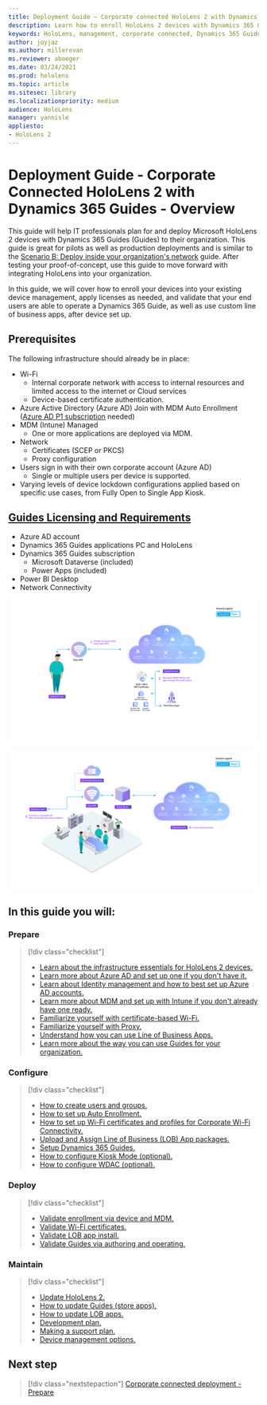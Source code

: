 ```yaml
---
title: Deployment Guide – Corporate connected HoloLens 2 with Dynamics 365 Guides - Overview
description: Learn how to enroll HoloLens 2 devices with Dynamics 365 Guides over a corporate Connected network.
keywords: HoloLens, management, corporate connected, Dynamics 365 Guides, AAD, Azure AD, MDM, Mobile Device Management
author: joyjaz
ms.author: millerevan
ms.reviewer: aboeger
ms.date: 03/24/2021
ms.prod: hololens
ms.topic: article
ms.sitesec: library
ms.localizationpriority: medium
audience: HoloLens
manager: yannisle
appliesto:
- HoloLens 2
---
```


# Deployment Guide - Corporate Connected HoloLens 2 with Dynamics 365 Guides - Overview

This guide will help IT professionals plan for and deploy Microsoft HoloLens 2 devices with Dynamics 365 Guides (Guides) to their organization. This guide is great for pilots as well as production deployments and is similar to the [Scenario B: Deploy inside your organization's network](/hololens/common-scenarios#scenario-b-deploy-inside-your-organizations-network) guide. After testing your proof-of-concept, use this guide to move forward with integrating HoloLens into your organization.

In this guide, we will cover how to enroll your devices into your existing device management, apply licenses as needed, and validate that your end users are able to operate a Dynamics 365 Guide, as well as use custom line of business apps, after device set up. 

## Prerequisites

The following infrastructure should already be in place:
- Wi-Fi
    - Internal corporate network with access to internal resources and limited access to the internet or Cloud services
    - Device-based certificate authentication.
- Azure Active Directory (Azure AD) Join with MDM Auto Enrollment ([Azure AD P1 subscription](/azure/active-directory/fundamentals/active-directory-whatis) needed)
- MDM (Intune) Managed
    - One or more applications are deployed via MDM.
- Network 
    - Certificates (SCEP or PKCS)
    - Proxy configuration
- Users sign in with their own corporate account (Azure AD)
    - Single or multiple users per device is supported.
- Varying levels of device lockdown configurations applied based on specific use cases, from Fully Open to Single App Kiosk.

## [Guides Licensing and Requirements](/dynamics365/mixed-reality/guides/requirements#licensing-and-product-requirements)

- Azure AD account
- Dynamics 365 Guides applications PC and HoloLens
- Dynamics 365 Guides subscription
    - Microsoft Dataverse (included)
    - Power Apps (included)
- Power BI Desktop
- Network Connectivity

[ ![Corp connected network diagram, stage 1.](./images/deployment-guides-revised-scenario-b-01-1.png) ](./images/deployment-guides-revised-scenario-b-01-1.png#lightbox)

[ ![Corp connected network diagram, stage 2.](./images/deployment-guides-revised-scenario-b-02-1.png) ](./images/deployment-guides-revised-scenario-b-02-1.png#lightbox)

## In this guide you will:
### Prepare
> [!div class="checklist"]
>- [Learn about the infrastructure essentials for HoloLens 2 devices.](hololens2-corp-connected-prepare.md#infrastructure-essentials)
>- [Learn more about Azure AD and set up one if you don't have it.](hololens2-corp-connected-prepare.md#azure-active-directory)
>- [Learn about Identity management and how to best set up Azure AD accounts.](hololens2-corp-connected-prepare.md#identity-management)
>- [Learn more about MDM and set up with Intune if you don't already have one ready.](hololens2-corp-connected-prepare.md#mobile-device-management)
>- [Familiarize yourself with certificate-based Wi-Fi.](hololens2-corp-connected-prepare.md#certificates)
>- [Familiarize yourself with Proxy.](hololens2-corp-connected-prepare.md#proxy)
>- [Understand how you can use Line of Business Apps.](hololens2-corp-connected-prepare.md#line-of-business-apps)
>- [Learn more about the way you can use Guides for your organization.](hololens2-corp-connected-prepare.md#guides-playbook)
### Configure
> [!div class="checklist"]
>- [How to create users and groups.](hololens2-corp-connected-configure.md#azure-users-and-groups)
>- [How to set up Auto Enrollment.](hololens2-corp-connected-configure.md#auto-enrollment-on-hololens-2)
>- [How to set up Wi-Fi certificates and profiles for Corporate Wi-Fi Connectivity.](hololens2-corp-connected-configure.md#corporate-wi-fi-connectivity)
>- [Upload and Assign Line of Business (LOB) App packages.](hololens2-corp-connected-configure.md#app-deployment)
>- [Setup Dynamics 365 Guides.](hololens2-corp-connected-configure.md#setup-guides-application-licenses-dataverse-and-authoring)
>- [How to configure Kiosk Mode (optional).](hololens2-corp-connected-configure.md#optional-kiosk-mode)
>- [How to configure WDAC (optional).](hololens2-corp-connected-configure.md#optional-wdac)
### Deploy
> [!div class="checklist"]
>-	[Validate enrollment via device and MDM.](hololens2-corp-connected-deploy.md#enrollment-validation)
>-	[Validate Wi-Fi certificates.](hololens2-corp-connected-deploy.md#wi-fi-certificate-validation)
>-	[Validate LOB app install.](hololens2-corp-connected-deploy.md#validate-lob-app-install)
>-	[Validate Guides via authoring and operating.](hololens2-corp-connected-deploy.md#validate-dynamics-365-guides)
### Maintain
> [!div class="checklist"]
>- [Update HoloLens 2.](hololens2-corp-connected-maintain.md#update-hololens)
>- [How to update Guides (store apps).](hololens2-corp-connected-maintain.md#how-to-update-dynamics-365-guides-and-other-store-apps)
>- [How to update LOB apps.](hololens2-corp-connected-maintain.md#how-to-update-lob-apps) 
>- [Development plan.](hololens2-corp-connected-maintain.md#development-plan) 
>- [Making a support plan.](hololens2-corp-connected-maintain.md#support-plan)
>- [Device management options.](hololens2-corp-connected-maintain.md#device-management)

## Next step 
> [!div class="nextstepaction"]
> [Corporate connected deployment - Prepare](hololens2-corp-connected-prepare.md)
